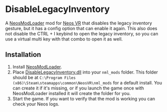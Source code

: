 # DisableLegacyInventory

A [NeosModLoader](https://github.com/zkxs/NeosModLoader) mod for [Neos VR](https://neos.com/) that disables the legacy inventory gesture, but it has a config option that can enable it again.
This also does not disable the CTRL + I keybind to open the legacy inventory, so you can use a virtual multi key with that combo to open it as well.

## Installation
1. Install [NeosModLoader](https://github.com/zkxs/NeosModLoader).
1. Place [DisableLegacyInventory.dll](https://github.com/art0007i/DisableLegacyInventory/releases/latest/download/DisableLegacyInventory.dll) into your `nml_mods` folder. This folder should be at `C:\Program Files (x86)\Steam\steamapps\common\NeosVR\nml_mods` for a default install. You can create it if it's missing, or if you launch the game once with NeosModLoader installed it will create the folder for you.
1. Start the game. If you want to verify that the mod is working you can check your Neos logs.